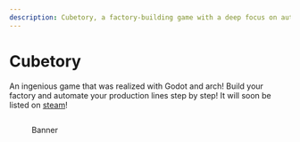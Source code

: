 ```yaml
---
description: Cubetory, a factory-building game with a deep focus on automation.
---
```


# Cubetory

An ingenious game that was realized with Godot and arch! Build your factory and automate your production lines step by step! It will soon be listed on [steam](https://store.steampowered.com/app/3027060/Cubetory)!&#x20;

<figure><img src="https://shared.fastly.steamstatic.com/store_item_assets/steam/apps/3027060/header.jpg?t=1741278297" alt=""><figcaption><p>Banner</p></figcaption></figure>
